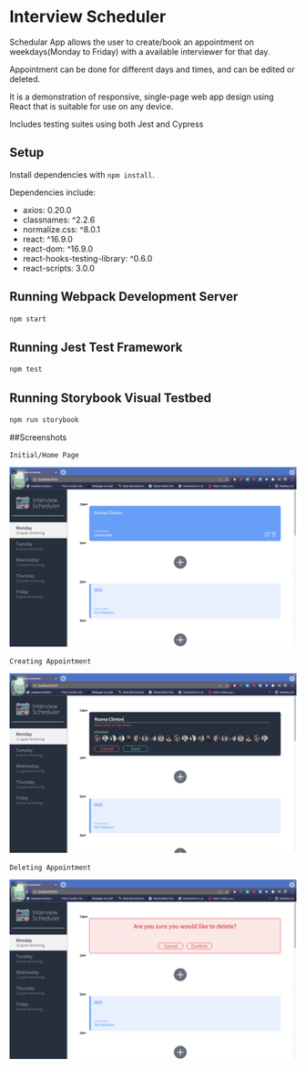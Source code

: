 # Interview Scheduler
Schedular App allows the user to create/book an appointment on weekdays(Monday to Friday) with a available interviewer for that day. 

Appointment can be done for different days and times, and can be edited or deleted.

 It is a demonstration of responsive, single-page web app design using React that is suitable for use on any device.


Includes testing suites using both Jest and Cypress


## Setup

Install dependencies with `npm install`.

Dependencies include:

* axios: 0.20.0
* classnames: ^2.2.6
* normalize.css: ^8.0.1
* react: ^16.9.0
* react-dom: ^16.9.0
* react-hooks-testing-library: ^0.6.0
* react-scripts: 3.0.0


## Running Webpack Development Server

```sh
npm start
```

## Running Jest Test Framework

```sh
npm test
```

## Running Storybook Visual Testbed

```sh
npm run storybook
```

##Screenshots

```
Initial/Home Page
```

!["Initial/Home Page"](https://github.com/clintonomamohwo/scheduler/blob/master/docs/HomePage.png?raw=true)


```
Creating Appointment
```

!["Creating Appointment"](https://github.com/clintonomamohwo/scheduler/blob/master/docs/CreatingAppointment.png?raw=true)


```
Deleting Appointment
```

!["Deleting Appointment"](https://github.com/clintonomamohwo/scheduler/blob/master/docs/DeletingAppointment.png?raw=true)



